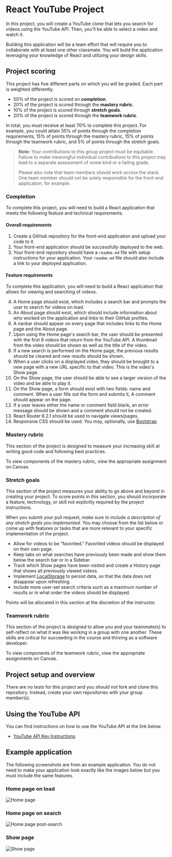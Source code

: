 # React YouTube Project

In this project, you will create a YouTube clone that lets you search for videos using the YouTube API. Then, you'll be able to select a video and watch it.

Building this application will be a team effort that will require you to collaborate with at least one other classmate. You will build the application leveraging your knowledge of React and utilizing your design skills.

## Project scoring

This project has five different parts on which you will be graded. Each part is weighted differently.

- 50% of the project is scored on **completion**.
- 20% of the project is scored through the **mastery rubric**.
- 10% of the project is scored through **stretch goals**.
- 20% of the project is scored through the **teamwork rubric**.

In total, you must receive at least 70% to complete this project. For example, you could attain 35% of points through the completion requirements, 15% of points through the mastery rubric, 15% of points through the teamwork rubric, and 5% of points through the stretch goals.

> **Note**: Your contributions to this group project must be equitable. Failure to make meaningful individual contributions to this project may lead to a separate assessment of some kind or a failing grade.
>
> Please also note that team members should work _across_ the stack. One team member should not be solely responsible for the front-end application, for example.

### Completion

To complete this project, you will need to build a React application that meets the following feature and technical requirements.

#### Overall requirements

1. Create a GitHub repository for the front-end application and upload your code to it.
1. Your front-end application should be successfully deployed to the web.
1. Your front-end repository should have a `readme.md` file with setup instructions for your application. Your `readme.md` file should also include a link to your deployed application.

#### Feature requirements

To complete this application, you will need to build a React application that allows for viewing and searching of videos.

4. A Home page should exist, which includes a search bar and prompts the user to search for videos on load.
1. An About page should exist, which should include information about who worked on the application and links to their GitHub profiles.
1. A navbar should appear on every page that includes links to the Home page and the About page.
1. Upon using the Home page's search bar, the user should be presented with the first 8 videos that return from the YouTube API. A thumbnail from the video should be shown as well as the title of the video.
1. If a new search is performed on the Home page, the previous results should be cleared and new results should be shown.
1. When a user clicks on a displayed video, they should be brought to a new page with a new URL specific to that video. This is the video's Show page.
1. On the Show page, the user should be able to see a larger version of the video and be able to play it.
1. On the Show page, a form should exist with two fields: name and comment. When a user fills out the form and submits it, A comment should appear on the page.
1. If a user leaves either the name or comment field blank, an error message should be shown and a comment should not be created.
1. React Router 6.2.1 should be used to navigate views/pages.
1. Responsive CSS should be used. You may, optionally, use [Bootstrap](https://getbootstrap.com/docs/4.3/getting-started/introduction/)

### Mastery rubric

This section of the project is designed to measure your increasing skill at writing good code and following best practices.

To view components of the mastery rubric, view the appropriate assignment on Canvas.

### Stretch goals

This section of the project measures your ability to go above and beyond in creating your project. To score points in this section, you should incorporate a feature, technology, or skill not explicitly required by the project instructions.

When you submit your pull request, _make sure to include a description of any stretch goals you implemented._ You may choose from the list below or come up with features or tasks that are more relevant to your specific implementation of the project.

- Allow for videos to be "favorited." Favorited videos should be displayed on their own page.
- Keep tabs on what searches have previously been made and show them below the search bar or in a Sidebar.
- Track which Show pages have been visited and create a History page that shows all previously viewed videos.
- Implement [LocalStorage](https://developer.mozilla.org/en-US/docs/Web/API/Window/localStorage) to persist data, so that the data does not disappear upon refreshing.
- Include more user-set search criteria such as a maximum number of results or in what order the videos should be displayed.

Points will be allocated in this section at the discretion of the instructor.

### Teamwork rubric

This section of the project is designed to allow you and your teammate(s) to self-reflect on what it was like working in a group with one another. These skills are critical for succeeding in the course and thriving as a software developer.

To view components of the teamwork rubric, view the appropriate assignments on Canvas.

## Project setup and overview

There are no tests for this project and you _should not_ fork and clone this repository. Instead, create your own repositories with your group member(s).

## Using the YouTube API

You can find instructions on how to use the YouTube API at the link below.

- [YouTube API Key Instructions](./youtube-api-key.md)

## Example application

The following screenshots are from an example application. You do not need to make your application look exactly like the images below but you must include the same features.

### Home page on load

![Home page](./assets/home-1.png)

### Home page on search

![Home page post-search](./assets/home-2.png)

### Show page

![Show page](./assets/video.png)
